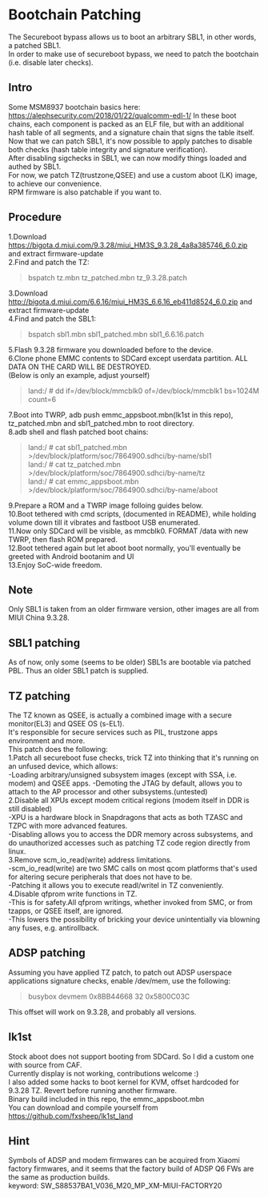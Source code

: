# Bootchain Patching  
The Secureboot bypass allows us to boot an arbitrary SBL1, in other words, a patched SBL1.  
In order to make use of secureboot bypass, we need to patch the bootchain (i.e. disable later checks).  

## Intro  
Some MSM8937 bootchain basics here: https://alephsecurity.com/2018/01/22/qualcomm-edl-1/
In these boot chains, each component is packed as an ELF file, but with an additional hash table of all segments, and a signature chain that signs the table itself.  
Now that we can patch SBL1, it's now possible to apply patches to disable both checks (hash table integrity and signature verification).  
After disabling sigchecks in SBL1, we can now modify things loaded and authed by SBL1.  
For now, we patch TZ(trustzone,QSEE) and use a custom aboot (LK) image, to achieve our convenience.  
RPM firmware is also patchable if you want to.  

## Procedure  
1.Download https://bigota.d.miui.com/9.3.28/miui_HM3S_9.3.28_4a8a385746_6.0.zip and extract firmware-update  
2.Find and patch the TZ:
> bspatch tz.mbn tz_patched.mbn tz_9.3.28.patch  

3.Download http://bigota.d.miui.com/6.6.16/miui_HM3S_6.6.16_eb411d8524_6.0.zip and extract firmware-update  
4.Find and patch the SBL1:  
> bspatch sbl1.mbn sbl1_patched.mbn sbl1_6.6.16.patch  

5.Flash 9.3.28 firmware you downloaded before to the device.  
6.Clone phone EMMC contents to SDCard except userdata partition. ALL DATA ON THE CARD WILL BE DESTROYED.  
(Below is only an example, adjust yourself)
> land:/ # dd if=/dev/block/mmcblk0 of=/dev/block/mmcblk1 bs=1024M count=6

7.Boot into TWRP, adb push emmc_appsboot.mbn(lk1st in this repo), tz_patched.mbn and sbl1_patched.mbn to root directory.  
8.adb shell and flash patched boot chains:  
> land:/ # cat sbl1_patched.mbn >/dev/block/platform/soc/7864900.sdhci/by-name/sbl1  
> land:/ # cat tz_patched.mbn >/dev/block/platform/soc/7864900.sdhci/by-name/tz  
> land:/ # cat emmc_appsboot.mbn >/dev/block/platform/soc/7864900.sdhci/by-name/aboot  

9.Prepare a ROM and a TWRP image folloing guides below.  
10.Boot tethered with cmd scripts, (documented in README), while holding volume down till it vibrates and fastboot USB enumerated.    
11.Now only SDCard will be visible, as mmcblk0. FORMAT /data with new TWRP, then flash ROM prepared.  
12.Boot tethered again but let aboot boot normally, you'll eventually be greeted with Android bootanim and UI  
13.Enjoy SoC-wide freedom.  

## Note  
Only SBL1 is taken from an older firmware version, other images are all from MIUI China 9.3.28.  

## SBL1 patching  

As of now, only some (seems to be older) SBL1s are bootable via patched PBL. Thus an older SBL1 patch is supplied.


## TZ patching  
The TZ known as QSEE, is actually a combined image with a secure monitor(EL3) and QSEE OS (s-EL1).  
It's responsible for secure services such as PIL, trustzone apps environment and more.  
This patch does the following:  
1.Patch all secureboot fuse checks, trick TZ into thinking that it's running on an unfused device, which allows:  
-Loading arbitrary/unsigned subsystem images (except with SSA, i.e. modem) and QSEE apps.
-Demoting the JTAG by default, allows you to attach to the AP processor and other subsystems.(untested)  
2.Disable all XPUs except modem critical regions (modem itself in DDR is still disabled)  
-XPU is a hardware block in Snapdragons that acts as both TZASC and TZPC with more advanced features.  
-Disabling allows you to access the DDR memory across subsystems, and do unauthorized accesses such as patching TZ code region directly from linux.  
3.Remove scm_io_read(write) address limitations.  
-scm_io_read(write) are two SMC calls on most qcom platforms that's used for altering secure peripherals that does not have to be.  
-Patching it allows you to execute readl/writel in TZ conveniently.  
4.Disable qfprom write functions in TZ.  
-This is for safety.All qfprom writings, whether invoked from SMC, or from tzapps, or QSEE itself, are ignored.  
-This lowers the possibility of bricking your device unintentially via blowning any fuses, e.g. antirollback.  

## ADSP patching
Assuming you have applied TZ patch, to patch out ADSP userspace applications signature checks, enable /dev/mem, use the following:  
> busybox devmem 0x8BB44668 32 0x5800C03C  

This offset will work on 9.3.28, and probably all versions. 

## lk1st
Stock aboot does not support booting from SDCard. So I did a custom one with source from CAF.  
Currently display is not working, contributions welcome :)  
I also added some hacks to boot kernel for KVM, offset hardcoded for 9.3.28 TZ. Revert before running another firmware.  
Binary build included in this repo, the emmc_appsboot.mbn  
You can download and compile yourself from https://github.com/fxsheep/lk1st_land  


## Hint
Symbols of ADSP and modem firmwares can be acquired from Xiaomi factory firmwares, and it seems that the factory build of ADSP Q6 FWs are the same as production builds.  
keyword: SW_S88537BA1_V036_M20_MP_XM-MIUI-FACTORY20
